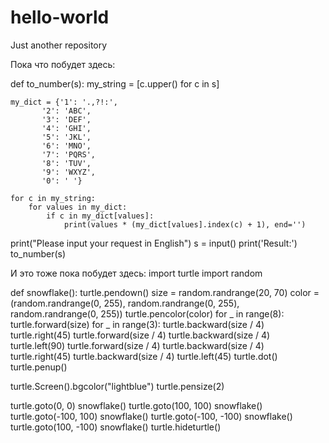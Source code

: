 # hello-world
Just another repository

Пока что побудет здесь:

def to_number(s):
    my_string = [c.upper() for c in s]

    my_dict = {'1':	'.,?!:',
           '2': 'ABC',
           '3': 'DEF',
           '4': 'GHI',
           '5': 'JKL',
           '6': 'MNO',
           '7': 'PQRS',
           '8': 'TUV',
           '9': 'WXYZ',
           '0': ' '}
           
    for c in my_string:
        for values in my_dict:
            if c in my_dict[values]:
                print(values * (my_dict[values].index(c) + 1), end='')
            

print("Please input your request in English")
s = input()
print('Result:')
to_number(s)




И это тоже пока побудет здесь:
import turtle
import random

def snowflake():
  turtle.pendown()
  size = random.randrange(20, 70)
  color = (random.randrange(0, 255), random.randrange(0, 255), random.randrange(0, 255))
  turtle.pencolor(color)
  for _ in range(8):
    turtle.forward(size)
    for _ in range(3):
      turtle.backward(size / 4)
      turtle.right(45)
      turtle.forward(size / 4)
      turtle.backward(size / 4)
      turtle.left(90)
      turtle.forward(size / 4)
      turtle.backward(size / 4)
      turtle.right(45)
    turtle.backward(size / 4)
    turtle.left(45)
  turtle.dot()
  turtle.penup()

turtle.Screen().bgcolor("lightblue")
turtle.pensize(2)
 
turtle.goto(0, 0)
snowflake()
turtle.goto(100, 100)
snowflake()
turtle.goto(-100, 100)
snowflake()
turtle.goto(-100, -100)
snowflake()
turtle.goto(100, -100)
snowflake()
turtle.hideturtle()
